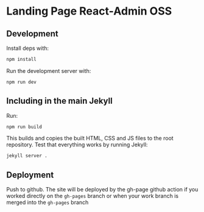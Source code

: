 # Landing Page React-Admin OSS

## Development

Install deps with:

```sh
npm install
```

Run the development server with:

```sh
npm run dev
```

## Including in the main Jekyll

Run:

```sh
npm run build
```

This builds and copies the built HTML, CSS and JS files to the root repository. Test that everything works by running Jekyll:

```sh
jekyll server .
```

## Deployment

Push to github. The site will be deployed by the gh-page github action if you worked directly on the `gh-pages` branch or when your work branch is merged into the `gh-pages` branch
